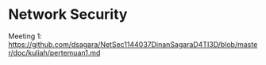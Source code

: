 # Network Security
Meeting 1: https://github.com/dsagara/NetSec1144037DinanSagaraD4TI3D/blob/master/doc/kuliah/pertemuan1.md
